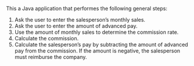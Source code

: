 This a Java application that performes the following general steps:
1. Ask the user to enter the salesperson’s monthly sales.
2. Ask the user to enter the amount of advanced pay.
3. Use the amount of monthly sales to determine the commission rate.
4. Calculate the commission.
5. Calculate the salesperson’s pay by subtracting the amount of advanced pay from the commission. If the amount is negative, the salesperson must reimburse the company.
